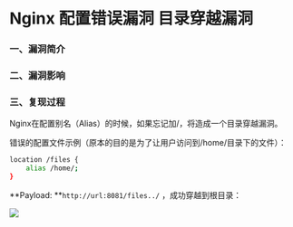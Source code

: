# Nginx 配置错误漏洞 目录穿越漏洞

### 一、漏洞简介

### 二、漏洞影响

### 三、复现过程

Nginx在配置别名（Alias）的时候，如果忘记加/，将造成一个目录穿越漏洞。

错误的配置文件示例（原本的目的是为了让用户访问到/home/目录下的文件）：


```bash
location /files {
    alias /home/;
}
```

**Payload: **`http://url:8081/files../` ，成功穿越到根目录：

![](images/15891956492908.png)


